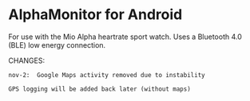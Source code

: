 AlphaMonitor for Android
============

For use with the Mio Alpha heartrate sport watch. Uses a Bluetooth 4.0 (BLE) low energy connection.

CHANGES:
    
    nov-2:  Google Maps activity removed due to instability

    GPS logging will be added back later (without maps)
